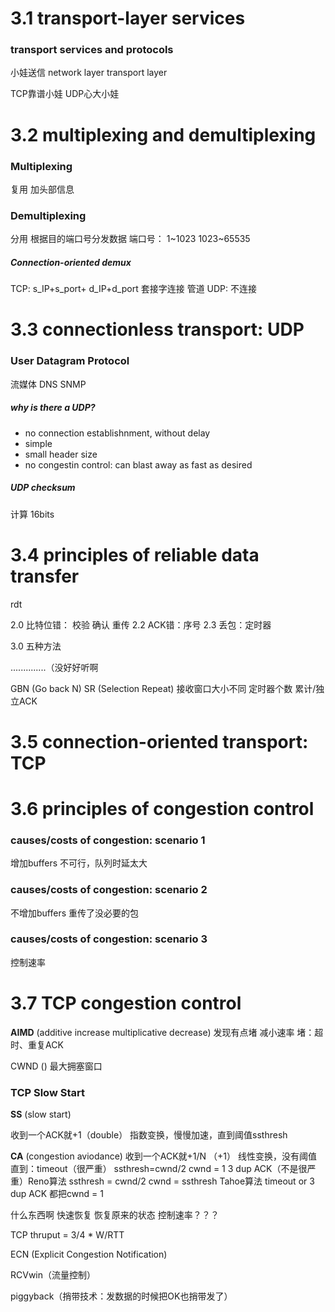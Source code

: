 # 3.1 transport-layer services
### transport services and protocols
小娃送信
network layer
transport layer

TCP靠谱小娃
UDP心大小娃

# 3.2 multiplexing and demultiplexing

### Multiplexing
复用
加头部信息
### Demultiplexing
分用
根据目的端口号分发数据
	端口号：
	1~1023
	1023~65535

##### Connection-oriented demux
TCP: s_IP+s_port+ d_IP+d_port 套接字连接 管道
UDP: 不连接

# 3.3 connectionless transport: UDP
### User Datagram Protocol
流媒体
DNS
SNMP

##### why is there a UDP?
- no connection establishnment, without delay
- simple
- small header size
- no congestin control: can blast away as fast as desired

##### UDP checksum
计算
16bits

# 3.4 principles of reliable data transfer
rdt

2.0 比特位错： 校验 确认 重传
2.2 ACK错：序号
2.3 丢包：定时器

3.0 五种方法

..............（没好好听啊

GBN (Go back N)
SR (Selection Repeat)
接收窗口大小不同
定时器个数
累计/独立ACK

# 3.5  connection-oriented transport: TCP



# 3.6 principles of congestion control
### causes/costs of congestion: scenario 1
增加buffers
不可行，队列时延太大

### causes/costs of congestion: scenario 2
不增加buffers 
重传了没必要的包

### causes/costs of congestion: scenario 3
控制速率


# 3.7 TCP congestion control
**AIMD** (additive increase multiplicative decrease)
发现有点堵 减小速率
堵：超时、重复ACK

CWND () 最大拥塞窗口

### TCP Slow Start
**SS** (slow start)

收到一个ACK就+1（double）
指数变换，慢慢加速，直到阈值ssthresh

**CA** (congestion aviodance)
收到一个ACK就+1/N （+1）
线性变换，没有阈值
直到：timeout（很严重）
		ssthresh=cwnd/2
		cwnd = 1
	   3 dup ACK（不是很严重）Reno算法
		ssthresh = cwnd/2
		cwnd = ssthresh 
	   Tahoe算法
		timeout or 3 dup ACK 都把cwnd = 1
	
什么东西啊
快速恢复 恢复原来的状态
控制速率？？？

TCP thruput = 3/4 * W/RTT


ECN (Explicit Congestion Notification)


RCVwin（流量控制）

piggyback（捎带技术：发数据的时候把OK也捎带发了）

